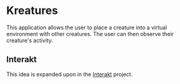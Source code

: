 # Kreatures
This application allows the user to place a creature into a virtual environment with other creatures. The user can then observe their creature's activity.

## Interakt
This idea is expanded upon in the [Interakt](https://github.com/McCoy-Software-Solutions/Interakt) project.
